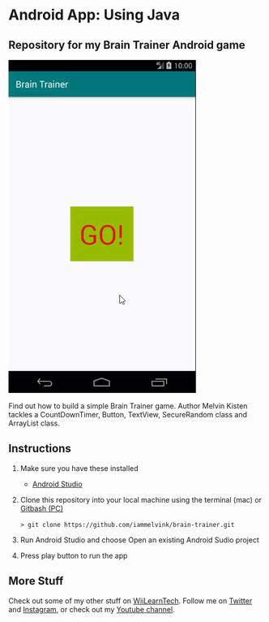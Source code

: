 # Android App: Using Java

## Repository for my Brain Trainer Android game

![Brain Trainer Gameplay](braintrainer.gif)

Find out how to build a simple Brain Trainer game. Author Melvin Kisten tackles a CountDownTimer, Button, TextView, SecureRandom class and ArrayList class. 

## Instructions
1. Make sure you have these installed
	- [Android Studio](https://developer.android.com/studio#downloads)
2. Clone this repository into your local machine using the terminal (mac) or [Gitbash (PC)](https://git-scm.com/download/win)
	
	`> git clone https://github.com/iammelvink/brain-trainer.git`
3. Run Android Studio and choose Open an existing Android Sudio project
4. Press play button to run the app

## More Stuff
Check out some of my other stuff on [WiiLearnTech](https://www.wiilearntech.com). Follow me on [Twitter](https://twitter.com/iammelvink) and [Instagram](https://www.instagram.com/iammelvink/), or check out my [Youtube channel](https://www.youtube.com/channel/UCwMGEkyU2QOqEEKJ1E5pe7w).